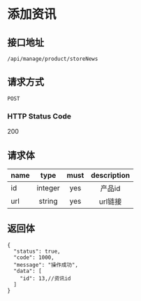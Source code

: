 # 添加资讯

## 接口地址

`/api/manage/product/storeNews`

## 请求方式

`POST`

### HTTP Status Code

200

## 请求体

| name     | type     | must     | description |
|----------|:--------:|:--------:|:--------:|
| id   | integer   | yes     | 产品id |
| url   | string   | yes     | url链接 |


## 返回体

```json5
{
  "status": true,
  "code": 1000,
  "message": "操作成功",
  "data": [
    "id": 13,//资讯id
  ]
}
``` 
